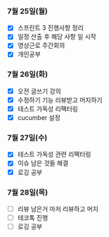### 7월 25일(월)
- [x] 스프린트 3 진행사항 정리
- [x] 일정 산출 후 해당 사항 일 시작
- [x] 영상근로 주간회의
- [x] 개인공부

### 7월 26일(화)
- [x] 오전 글쓰기 강의
- [x] 수정하기 기능 리뷰받고 머지하기
- [x] 테스트 가독성 리팩터링
- [x] cucumber 설정

### 7월 27일(수)
- [x] 테스트 가독성 관련 리팩터링
- [x] 이슈 남은 것들 해결
- [x] 로깅 공부

### 7월 28일(목)
- [ ] 리뷰 남은거 마저 리뷰하고 머지
- [ ] 테코톡 진행
- [ ] 로깅 공부
